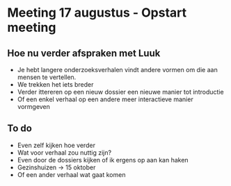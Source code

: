 # Meeting 17 augustus - Opstart meeting

## Hoe nu verder afspraken met Luuk

* Je hebt langere onderzoeksverhalen vindt andere vormen om die aan mensen te vertellen.
* We trekken het iets breder
* Verder ittereren op een nieuw dossier een nieuwe manier tot introductie
* Of een enkel verhaal op een andere meer interactieve manier vormgeven

## To do

* Even zelf kijken hoe verder&#x20;
* Wat voor verhaal zou nuttig zijn?
* Even door de dossiers kijken of ik ergens op aan kan haken
* Gezinshuizen -> 15 oktober
* Of een ander verhaal wat gaat komen

